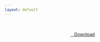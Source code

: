 ```yaml
---
layout: default
---
```


<br />

<br />

<center>
<a href="https://drive.google.com/uc?authuser=0&id=1ZY7UbEcQCoLsbGAOgnatl14RtvZKWBNY&export=download" class="hbt"><i class="fa fa-chevron-down" aria-hidden="true"></i>&nbsp; &nbsp;Download</a>
</center><br />

<br />

